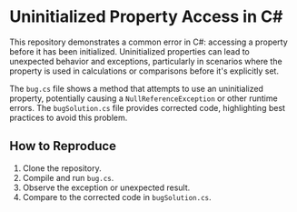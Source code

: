 # Uninitialized Property Access in C#

This repository demonstrates a common error in C#: accessing a property before it has been initialized.  Uninitialized properties can lead to unexpected behavior and exceptions, particularly in scenarios where the property is used in calculations or comparisons before it's explicitly set.

The `bug.cs` file shows a method that attempts to use an uninitialized property, potentially causing a `NullReferenceException` or other runtime errors. The `bugSolution.cs` file provides corrected code, highlighting best practices to avoid this problem.

## How to Reproduce

1. Clone the repository.
2. Compile and run `bug.cs`.
3. Observe the exception or unexpected result.
4. Compare to the corrected code in `bugSolution.cs`.